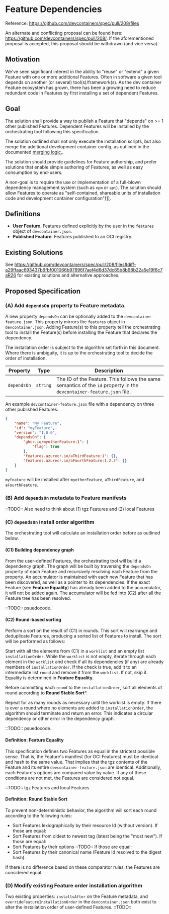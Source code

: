 # Feature Dependencies

Reference: https://github.com/devcontainers/spec/pull/208/files

An alternate and conflicting proposal can be found here: https://github.com/devcontainers/spec/pull/208/.  If the aforementioned proposal is accepted, this proposal should be withdrawn (and vice versa).

## Motivation

We've seen significant interest in the ability to "reuse" or "extend" a given Feature with one or more additional Features.  Often in software a given tool depends on another (or several) tool(s)/framework(s).  As the dev container Feature ecosystem has grown, there has been a growing need to reduce redundant code in Features by first installing a set of dependent Features.

## Goal

The solution shall provide a way to publish a Feature that "depends" on >= 1 other published Features. Dependent Features will be installed by the orchestrating tool following this specification.

The solution outlined shall not only execute the installation scripts, but also merge the additional development container config, as outlined in the documented [merging logic.](https://containers.dev/implementors/spec/#merge-logic).

The solution should provide guidelines for Feature authorship, and prefer solutions that enable simple authoring of Features, as well as easy consumption by end-users.

A non-goal is to require the use or implementation of a full-blown dependency management system (such as `npm` or `apt`).  The solution should allow Features to operate as "self-contained, shareable units of installation code and development container configuration"[(1)](https://containers.dev/implementors/features/). 

## Definitions

- **User Feature**.  Features defined explicitly by the user in the `features` object of `devcontainer.json`.
- **Published Feature**.  Features published to an OCI registry.

## Existing Solutions

See https://github.com/devcontainers/spec/pull/208/files#diff-a29ffaac693437b6fbf001066b97896f7aef4d6d37dc65b8b98b22a5e19f6c7aR26 for existing solutions and alternative approaches.

## Proposed Specification

### (A) Add `dependsOn` property to Feature metadata.

A new property `dependsOn` can be optionally added to the `devcontainer-feature.json`.  This property mirrors the `features` object in `devcontainer.json`.  Adding Feature(s) to this property tell the orchestrating tool to install the Feature(s) before installing the Feature that declares the dependency. 

The installation order is subject to the algorithm set forth in this document. Where there is ambiguity, it is up to the orchestrating tool to decide the order of installation.

| Property | Type | Description |
|----------|------|-------------|
| `dependsOn` | `string` | The ID of the Feature.  This follows the same semantics of the `id` property in the `devcontainer-feature.json` file. |

An example `devcontainer-feature.json` file with a dependency on three other published Features:

```json
{
    "name": "My Feature",
    "id": "myFeature",
    "version": "1.0.0",
    "dependsOn": {
        "ghcr.io/myotherFeature:1": {
            "flag": true
        },
        "features.azurecr.io/aThirdFeature:1": {},
        "features.azurecr.io/aFourthFeature:1.2.3": {}
    }
}
```

`myfeature` will be installed after `myotherFeature`, `aThirdFeature`, and `aFourthFeature`.

### (B) Add `dependsOn` metadata to Feature manifests

::TODO:: Also need to think about (1) tgz Features and (2) local Features


### (C) `dependsOn` install order algorithm

The orchestrating tool will calculate an installation order before as outlined below.

#### (C1) Building dependency graph

From the user-defined Features, the orchestrating tool will build a dependency graph.  The graph will be built by traversing the `dependsOn` property of each Feature and recursively resolving each Feature from the property.  An accumulator is maintained with each new Feature that has been discovered, as well as a pointer to its dependencies.  If the exact Feature (see **Feature Equality**) has already been added to the accumulator, it will not be added again.  The accumulator will be fed into (C2) after all the Feature tree has been resolved.

::TODO:: psuedocode.


#### (C2) Round-based sorting

Perform a sort on the result of (C1) in rounds. This sort will rearrange and deduplicate Features, producing a sorted list of Features to install.  The sort will be performed as follows: 

Start with all the elements from (C1) in a `worklist` and an empty list `installationOrder`.  While the `worklist` is not empty, iterate through each element in the `worklist` and check if all its dependencies (if any) are already members of `installationOrder`.  If the check is true, add it to an intermediate list `round` and remove it from the `worklist`.  If not, skip it.  Equality is determined in **Feature Equality**.


Before committing each `round` to the `installationOrder`, sort all elements of round according to **Round Stable Sort***.


Repeat for as many rounds as necessary until the worklist is empty.  If there is ever a round where no elements are added to `installationOrder`, the algorithm should terminate and return an error.  This indicates a circular dependency or other error in the dependency graph.


::TODO:: psuedocode.

#### Definition: Feature Equality

This specification defines two Features as equal in the strictest possible sense.  That is, the Feature's manifest (for OCI Features) must be identical and hash to the same value.  That implies that the tgz contents of the Feature and its entire `devcontainer-feature.json` are identical.  Additionally, each Feature's options are compared value by value.  If any of these conditions are not met, the Features are considered not equal.

::TODO:: tgz Features and local Features

#### Definition: Round Stable Sort

To prevent non-deterministic behavior, the algorithm will sort each round according to the following rules:

- Sort Features lexiographically by their resource Id (without version).  If those are equal:
- Sort Features from oldest to newest tag (latest being the "most new").  If those are equal:
- Sort Features by their options ::TODO:: If those are equal:
- Sort Features by their canonical name (Feature Id resolved to the digest hash).

If there is no difference based on these comparator rules, the Features are considered equal.

### (D) Modify existing Feature order installation algorithm

Two existing properties: `installsAfter` on the Feature metadata, and `overrideFeatureInstallationOrder` in the `devcontainer.json` both exist to alter the installation order of user-defined Features. ::TODO::